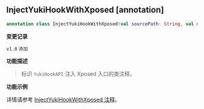 ## InjectYukiHookWithXposed [annotation]

```kotlin
annotation class InjectYukiHookWithXposed(val sourcePath: String, val modulePackageName: String)
```

<b>变更记录</b>

`v1.0` `添加`

<b>功能描述</b>

> 标识 `YukiHookAPI` 注入 Xposed 入口的类注释。

<b>功能示例</b>

详情请参考 [InjectYukiHookWithXposed 注释](config/xposed-using?id=injectyukihookwithxposed-注释)。